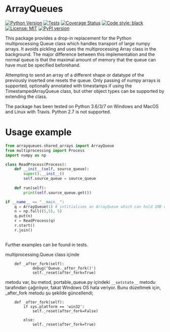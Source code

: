# ArrayQueues

[![Python Version](https://img.shields.io/pypi/pyversions/arrayqueues.svg)](https://pypi.org/project/arrayqueues)
[![Tests](https://img.shields.io/github/workflow/status/portugueslab/arrayqueues/tests)](
    https://github.com/portugueslab/arrayqueues/actions)
[![Coverage Status](https://coveralls.io/repos/github/portugueslab/arrayqueues/badge.svg?branch=master)](https://coveralls.io/github/portugueslab/arrayqueues?branch=master)
[![Code style: black](https://img.shields.io/badge/code%20style-black-000000.svg)](https://github.com/python/black)
[![License: MIT](https://img.shields.io/badge/License-MIT-yellow.svg)](https://opensource.org/licenses/MIT)
[![PyPI version](https://badge.fury.io/py/arrayqueues.svg)](https://badge.fury.io/py/arrayqueues)

This package provides a drop-in replacement for the Python multiprocessing Queue class which handles transport of large numpy arrays.
It avoids pickling and uses the multiprocessing Array class in the background.
The major difference between this implementation and the normal queue is that the maximal amount of memory that the queue can have must be specified beforehand.

Attempting to send an array of a different shape or datatype of the previously inserted one resets the queue.
Only passing of numpy arrays is supported, optionally annotated with timestamps if using the TimestampedArrayQueue class,
but other object types can be supported by extending the class.

The package has been tested on Python 3.6/3/7 on Windows and MacOS and Linux with Travis. Python 2.7 is not supported.

# Usage example
```python
from arrayqueues.shared_arrays import ArrayQueue
from multiprocessing import Process
import numpy as np

class ReadProcess(Process):
    def __init__(self, source_queue):
        super().__init__()
        self.source_queue = source_queue
      
    def run(self):
        print(self.source_queue.get())

if __name__ == "__main__":
    q = ArrayQueue(1) # intitialises an ArrayQueue which can hold 1MB of data
    n = np.full((5,5), 5)
    q.put(n)
    r = ReadProcess(q)
    r.start()
    r.join()
    
```

Further examples can be found in tests.


multiprocessing.Queue class içinde 

```
    def _after_fork(self):
            debug('Queue._after_fork()')
            self._reset(after_fork=True)
```
metodu var, bu metod, portable_queue.py içindeki `__setstate__` metodu tarafından çağırılıyor, fakat Windows OS hata veriyor. Bunu düzeltmek için, _after_fork metodu şu şekilde güncellendi;

```
    def _after_fork(self):
        if sys.platform == 'win32':
            self._reset(after_fork=False)
            
        else:      
            self._reset(after_fork=True)
```








